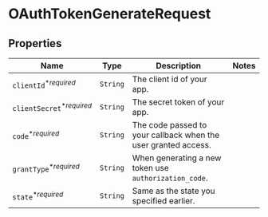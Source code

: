 

# OAuthTokenGenerateRequest



## Properties

Name | Type | Description | Notes
------------ | ------------- | ------------- | -------------
| `clientId`<sup>*_required_</sup> | ```String``` |  The client id of your app.  |  |
| `clientSecret`<sup>*_required_</sup> | ```String``` |  The secret token of your app.  |  |
| `code`<sup>*_required_</sup> | ```String``` |  The code passed to your callback when the user granted access.  |  |
| `grantType`<sup>*_required_</sup> | ```String``` |  When generating a new token use `authorization_code`.  |  |
| `state`<sup>*_required_</sup> | ```String``` |  Same as the state you specified earlier.  |  |



